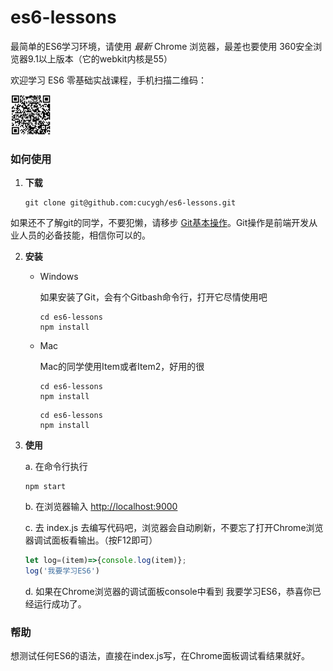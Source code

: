 # es6-lessons

最简单的ES6学习环境，请使用 *最新* Chrome 浏览器，最差也要使用 360安全浏览器9.1以上版本（它的webkit内核是55）

欢迎学习 ES6 零基础实战课程，手机扫描二维码：

<img src="./static/es6-lesson-imooc.png" alt="ES6实战课程" width="64" height="64">

### 如何使用

1. **下载**

	```shell
	git clone git@github.com:cucygh/es6-lessons.git
	```
如果还不了解git的同学，不要犯懒，请移步 [Git基本操作](http://www.runoob.com/git/git-basic-operations.html)。Git操作是前端开发从业人员的必备技能，相信你可以的。

2. **安装**

	- Windows

	  如果安装了Git，会有个Gitbash命令行，打开它尽情使用吧

	  ```shell
	  cd es6-lessons
	  npm install
	  ```

	- Mac

	  Mac的同学使用Item或者Item2，好用的很

	  ```shell
	  cd es6-lessons
	  npm install
	  ```

	  ```shell
	  cd es6-lessons
	  npm install
	  ```
3. **使用**

	a. 在命令行执行

	  ```shell
	  npm start
	  ```

	b. 在浏览器输入 [http://localhost:9000](http://localhost:9000)

	c. 去 index.js 去编写代码吧，浏览器会自动刷新，不要忘了打开Chrome浏览器调试面板看输出。（按F12即可）

	  ```javascript
	  let log=(item)=>{console.log(item)};
	  log('我要学习ES6')
	  ```
	d. 如果在Chrome浏览器的调试面板console中看到 我要学习ES6，恭喜你已经运行成功了。

### 帮助

  想测试任何ES6的语法，直接在index.js写，在Chrome面板调试看结果就好。
